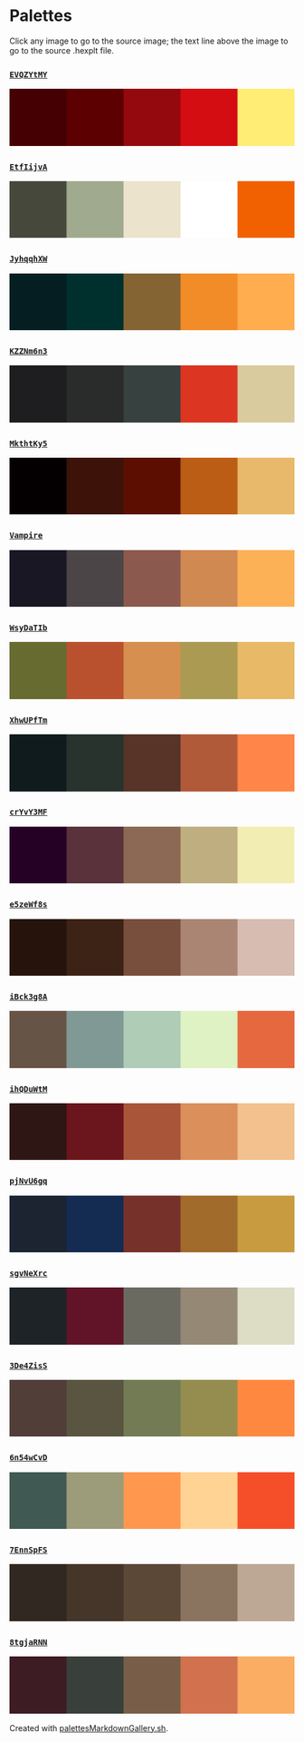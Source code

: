 # Palettes

Click any image to go to the source image; the text line above the image to go to the source .hexplt file.

### [`EVQZYtMY`](EVQZYtMY.hexplt)

[ ![EVQZYtMY.png](EVQZYtMY.png) ](EVQZYtMY.png)

### [`EtfIijvA`](EtfIijvA.hexplt)

[ ![EtfIijvA.png](EtfIijvA.png) ](EtfIijvA.png)

### [`JyhqqhXW`](JyhqqhXW.hexplt)

[ ![JyhqqhXW.png](JyhqqhXW.png) ](JyhqqhXW.png)

### [`KZZNm6n3`](KZZNm6n3.hexplt)

[ ![KZZNm6n3.png](KZZNm6n3.png) ](KZZNm6n3.png)

### [`MkthtKy5`](MkthtKy5.hexplt)

[ ![MkthtKy5.png](MkthtKy5.png) ](MkthtKy5.png)

### [`Vampire`](Vampire.hexplt)

[ ![Vampire.png](Vampire.png) ](Vampire.png)

### [`WsyDaTIb`](WsyDaTIb.hexplt)

[ ![WsyDaTIb.png](WsyDaTIb.png) ](WsyDaTIb.png)

### [`XhwUPfTm`](XhwUPfTm.hexplt)

[ ![XhwUPfTm.png](XhwUPfTm.png) ](XhwUPfTm.png)

### [`crYvY3MF`](crYvY3MF.hexplt)

[ ![crYvY3MF.png](crYvY3MF.png) ](crYvY3MF.png)

### [`e5zeWf8s`](e5zeWf8s.hexplt)

[ ![e5zeWf8s.png](e5zeWf8s.png) ](e5zeWf8s.png)

### [`iBck3g8A`](iBck3g8A.hexplt)

[ ![iBck3g8A.png](iBck3g8A.png) ](iBck3g8A.png)

### [`ihQDuWtM`](ihQDuWtM.hexplt)

[ ![ihQDuWtM.png](ihQDuWtM.png) ](ihQDuWtM.png)

### [`pjNvU6gq`](pjNvU6gq.hexplt)

[ ![pjNvU6gq.png](pjNvU6gq.png) ](pjNvU6gq.png)

### [`sgvNeXrc`](sgvNeXrc.hexplt)

[ ![sgvNeXrc.png](sgvNeXrc.png) ](sgvNeXrc.png)

### [`3De4ZisS`](3De4ZisS.hexplt)

[ ![3De4ZisS.png](3De4ZisS.png) ](3De4ZisS.png)

### [`6n54wCvD`](6n54wCvD.hexplt)

[ ![6n54wCvD.png](6n54wCvD.png) ](6n54wCvD.png)

### [`7EnnSpFS`](7EnnSpFS.hexplt)

[ ![7EnnSpFS.png](7EnnSpFS.png) ](7EnnSpFS.png)

### [`8tgjaRNN`](8tgjaRNN.hexplt)

[ ![8tgjaRNN.png](8tgjaRNN.png) ](8tgjaRNN.png)

Created with [palettesMarkdownGallery.sh](https://github.com/earthbound19/_ebDev/blob/master/scripts/palettesMarkdownGallery.sh).